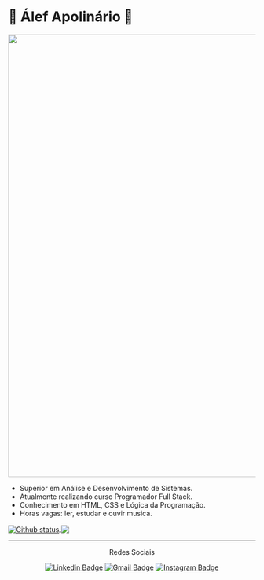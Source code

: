 <!DOCTYPE html>
<html>
 
 <head>
   
  <h1> <strong>🍙 Álef Apolinário 🍙</strong></h1>
 
 </head>
 
 <body>

  <img src="https://media.tenor.com/oC706nzchFQAAAAC/kiba-naruto.gif" width="900px"/>

 - Superior em Análise e Desenvolvimento de Sistemas.
 - Atualmente realizando curso Programador Full Stack.
 - Conhecimento em HTML, CSS e Lógica da Programação.
 - Horas vagas: ler, estudar e ouvir musica.

<a href="https://github.com/AlefCAp">
  <img align="center" src="https://github-readme-stats.vercel.app/api?username=AlefCAp&show_icons=true&theme=dark" alt="Github status" />
</a>
<a href="https://github.com/AlefCAp">
  <img align="center" src="https://github-readme-stats.vercel.app/api/top-langs/?username=AlefCAp&layout=compact&theme=dark" />
</a>
  
</body>

<foot>
 
<br>
<hr>
<p align="center"> <stronge>Redes Sociais</stronge> </p>

<div align="center">
 
[![Linkedin Badge](https://img.shields.io/badge/-Linkedin-6633cc?style=flat-square&logo=Linkedin&logoColor=white&color=black&link=https://www.linkedin.com/in/alefapolinario/)](https://www.linkedin.com/in/alefapolinario/)
[![Gmail Badge](https://img.shields.io/badge/-Gmail-c14438?style=flat-square&logo=Gmail&color=black&logoColor=white&link=mailto:https://mail.google.com/mail/u/0/#inbox)](mailto:https://mail.google.com/mail/u/0/#inbox)
[![Instagram Badge](https://img.shields.io/badge/-Instagram-6633cc?style=flat-square&logo=Instagram&color=black&logoColor=white&link=https://www.instagram.com/_capolinario_/)](https://www.instagram.com/_capolinario_/)

</div>

</foot>

</html>
